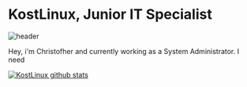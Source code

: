 # KostLinux, Junior IT Specialist
![header](https://capsule-render.vercel.app/api?type=rect&color=gradient&height=70&section=header&text=KostLinux%20Junior%20IT%20Specialist&fontSize=50&fontColor=blue)

Hey, i'm Christofher and currently working as a System Administrator.
I need

[![KostLinux github stats](https://github-readme-stats.vercel.app/api?username=KostLinux&theme=tokyonight&show_icons=true&line_height=40)](https://github.com/anuraghazra/github-readme-stats)
